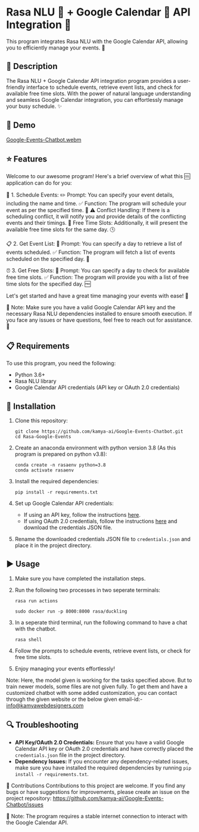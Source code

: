 # Rasa NLU 🤖 + Google Calendar 📅 API Integration 🔄

This program integrates Rasa NLU with the Google Calendar API, allowing you to efficiently manage your events. 📝

## 📝 Description
The Rasa NLU + Google Calendar API integration program provides a user-friendly interface to schedule events, retrieve event lists, and check for available free time slots. With the power of natural language understanding and seamless Google Calendar integration, you can effortlessly manage your busy schedule. ✨

## 🎥 Demo
[Google-Events-Chatbot.webm](https://github.com/kamya-ai/Google-Events-Calendar/assets/139073975/1151648b-0714-4fb6-b2c9-222d7b8c3c70)

## ⭐️ Features

Welcome to our awesome program! Here's a brief overview of what this 🆒 application can do for you:

📆 1. Schedule Events:
   ✏️ Prompt: You can specify your event details, including the name and time.
   ✅ Function: The program will schedule your event as per the specified time. 🎉
   ⚠️ Conflict Handling: If there is a scheduling conflict, it will notify you and provide details of the conflicting events and their timings.
   💼 Free Time Slots: Additionally, it will present the available free time slots for the same day. 🕓

📋 2. Get Event List:
   📅 Prompt: You can specify a day to retrieve a list of events scheduled.
   ✅ Function: The program will fetch a list of events scheduled on the specified day. 📝

⏰ 3. Get Free Slots:
   📅 Prompt: You can specify a day to check for available free time slots.
   ✅ Function: The program will provide you with a list of free time slots for the specified day. 🆓

Let's get started and have a great time managing your events with ease! 🎈

🚧 Note: Make sure you have a valid Google Calendar API key and the necessary Rasa NLU dependencies installed to ensure smooth execution. If you face any issues or have questions, feel free to reach out for assistance. 🙌

## 📋 Requirements
To use this program, you need the following:

- Python 3.6+
- Rasa NLU library
- Google Calendar API credentials (API key or OAuth 2.0 credentials)

## 🔧 Installation
1. Clone this repository:
   ```
   git clone https://github.com/kamya-ai/Google-Events-Chatbot.git
   cd Rasa-Google-Events
   ```

2. Create an anaconda environment with python version 3.8 (As this program is prepared on python v3.8):

    ```
    conda create -n rasaenv python=3.8
    conda activate rasaenv
    ```

3. Install the required dependencies:
   ```
   pip install -r requirements.txt
   ```

4. Set up Google Calendar API credentials:
   - If using an API key, follow the instructions [here](https://developers.google.com/calendar/quickstart/python#step_1_turn_on_the).
   - If using OAuth 2.0 credentials, follow the instructions [here](https://developers.google.com/calendar/quickstart/python#step_1_turn_on_the) and download the credentials JSON file.

5. Rename the downloaded credentials JSON file to `credentials.json` and place it in the project directory.

## ▶️ Usage
1. Make sure you have completed the installation steps.

2. Run the following two processes in two seperate terminals:
   ```
   rasa run actions
   ```
   ```
   sudo docker run -p 8000:8000 rasa/duckling
   ```

3. In a seperate third terminal, run the following command to have a chat with the chatbot.
    ```
    rasa shell
    ```

3. Follow the prompts to schedule events, retrieve event lists, or check for free time slots.

4. Enjoy managing your events effortlessly!

Note: Here, the model given is working for the tasks specified above. But to train newer models, some files are not given fully. To get them and have a customized chatbot with some added customization, you can contact through the given website or the below given email-id:-
info@kamyawebdesigners.com

## 🔍 Troubleshooting
- **API Key/OAuth 2.0 Credentials:** Ensure that you have a valid Google Calendar API key or OAuth 2.0 credentials and have correctly placed the `credentials.json` file in the project directory.
- **Dependency Issues:** If you encounter any dependency-related issues, make sure you have installed the required dependencies by running `pip install -r requirements.txt`.

👥 Contributions
Contributions to this project are welcome. If you find any bugs or have suggestions for improvements, please create an issue on the project repository: https://github.com/kamya-ai/Google-Events-Chatbot/issues

🚧 Note: The program requires a stable internet connection to interact with the Google Calendar API.
